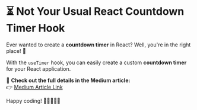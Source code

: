 # ⏳ **Not Your Usual React Countdown Timer Hook**  

Ever wanted to create a **countdown timer** in React? Well, you're in the right place! 🚀  

With the `useTimer` hook, you can easily create a custom **countdown timer** for your React application.  

🔗 **Check out the full details in the Medium article:**  
👉 [Medium Article Link](https://achinthaisuru444.medium.com/not-your-usual-react-countdown-timer-hook-20156d5e1256)  

Happy coding! 👨‍💻👩‍💻✨  
